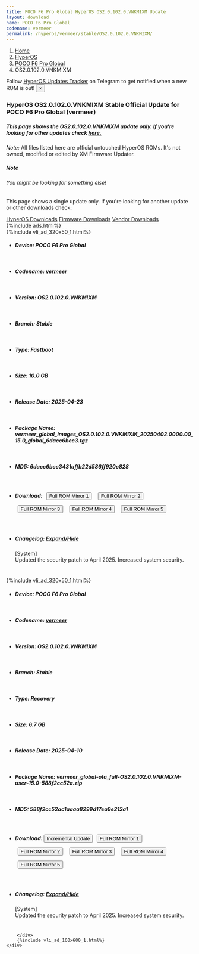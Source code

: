 ```yaml
---
title: POCO F6 Pro Global HyperOS OS2.0.102.0.VNKMIXM Update
layout: download
name: POCO F6 Pro Global
codename: vermeer
permalink: /hyperos/vermeer/stable/OS2.0.102.0.VNKMIXM/
---
```

<nav aria-label="breadcrumb">
    <ol class="breadcrumb">
        <li class="breadcrumb-item"><a href="/">Home</a></li>
        <li class="breadcrumb-item"><a href="/hyperos/">HyperOS</a></li>
        <li class="breadcrumb-item"><a href="/hyperos/vermeer/">POCO F6 Pro Global</a></li>
        <li class="breadcrumb-item active" aria-current="page">OS2.0.102.0.VNKMIXM</li>
    </ol>
</nav>
<div class="alert alert-primary alert-dismissible fade show" role="alert">
    Follow <a href="https://t.me/MIUIUpdatesTracker" class="alert-link">HyperOS Updates Tracker</a> on Telegram to get
    notified when a new ROM is out!
    <button type="button" class="close" data-dismiss="alert" aria-label="Close">
        <span aria-hidden="true">&times;</span>
    </button>
</div>
<div class="col-12 mx-auto">
    <h3 class="title bg-light p-2 rounded">HyperOS OS2.0.102.0.VNKMIXM Stable Official Update for POCO F6 Pro Global (vermeer)</h3>
    <h5>This page shows the OS2.0.102.0.VNKMIXM update only. If you're looking for other updates check
        <a href="/hyperos/vermeer/">here.</a></h5>
    <p><i>Note: </i>All files listed here are official untouched HyperOS ROMs.
        It's not owned, modified or edited by XM Firmware Updater.</p>
    <div class="card">
        <div class="card-body">
            <h5 class="card-title">Note</h5>
            <h6 class="card-subtitle mb-2 text-muted">You might be looking for something else!</h6>
            <p class="card-text">This page shows a single update only.
                If you're looking for another update or other downloads check:</p>
            <a href="/hyperos/" class="card-link">HyperOS Downloads</a>
            <a href="/firmware/" class="card-link">Firmware Downloads</a>
            <a href="/vendor/" class="card-link">Vendor Downloads</a>
        </div>
    </div>
    {%include ads.html%}
    <div class="row justify-content-center">
        <div class="col-10" id="downloads">
                    <div class="card card-body">
            {%include vli_ad_320x50_1.html%}
            <ul class="list-unstyled">
                <li style="padding-bottom: 10px;">
                    <h5><b>Device: </b>POCO F6 Pro Global</h5>
                </li>
                <li style="padding-bottom: 10px;">
                    <h5><b>Codename: </b> <a href="/hyperos/vermeer/" target="_blank">vermeer</a> </h5>
                </li>
                <li style="padding-bottom: 10px;">
                    <h5><b>Version: </b>OS2.0.102.0.VNKMIXM</h5>
                </li>
                <li style="padding-bottom: 10px;">
                    <h5><b>Branch: </b>Stable</h5>
                </li>
                <li style="padding-bottom: 10px;">
                    <h5><b>Type: </b>Fastboot</h5>
                </li>
                <li style="padding-bottom: 10px;">
                    <h5><b>Size: </b>10.0 GB</h5>
                </li>
                <li style="padding-bottom: 10px;">
                    <h5><b>Release Date: </b>2025-04-23</h5>
                </li>
                <li style="padding-bottom: 10px;">
                    <h5><b>Package Name: </b><span id="filename" class="text-dark">vermeer_global_images_OS2.0.102.0.VNKMIXM_20250402.0000.00_15.0_global_6dacc6bcc3.tgz</span></h5>
                </li>
                <li style="padding-bottom: 10px;">
                    <h5><b>MD5: </b><span id="md5" class="text-muted">6dacc6bcc3431affb22d586ff920c828</span></h5>
                </li>
                <li style="padding-bottom: 10px;">
                    <h5><b>Download: </b> <button type="button" id="download" class="btn btn-primary" style="margin: 7px;" onclick="window.open('https://cdnorg.d.miui.com/OS2.0.102.0.VNKMIXM/vermeer_global_images_OS2.0.102.0.VNKMIXM_20250402.0000.00_15.0_global_6dacc6bcc3.tgz', '_blank');"><i class="fa fa-download"></i> Full ROM Mirror 1</button> <button type="button" id="download" class="btn btn-primary" style="margin: 7px;" onclick="window.open('https://bkt-sgp-miui-ota-update-alisgp.oss-ap-southeast-1.aliyuncs.com/OS2.0.102.0.VNKMIXM/vermeer_global_images_OS2.0.102.0.VNKMIXM_20250402.0000.00_15.0_global_6dacc6bcc3.tgz', '_blank');"><i class="fa fa-download"></i> Full ROM Mirror 2</button> <button type="button" id="download" class="btn btn-primary" style="margin: 7px;" onclick="window.open('https://bn.d.miui.com/OS2.0.102.0.VNKMIXM/vermeer_global_images_OS2.0.102.0.VNKMIXM_20250402.0000.00_15.0_global_6dacc6bcc3.tgz', '_blank');"><i class="fa fa-download"></i> Full ROM Mirror 3</button> <button type="button" id="download" class="btn btn-primary" style="margin: 7px;" onclick="window.open('https://bigota.d.miui.com/OS2.0.102.0.VNKMIXM/vermeer_global_images_OS2.0.102.0.VNKMIXM_20250402.0000.00_15.0_global_6dacc6bcc3.tgz', '_blank');"><i class="fa fa-download"></i> Full ROM Mirror 4</button> <button type="button" id="download" class="btn btn-primary" style="margin: 7px;" onclick="window.open('https://hugeota.d.miui.com/OS2.0.102.0.VNKMIXM/vermeer_global_images_OS2.0.102.0.VNKMIXM_20250402.0000.00_15.0_global_6dacc6bcc3.tgz', '_blank');"><i class="fa fa-download"></i> Full ROM Mirror 5</button></h5>
                </li>
                <li style="padding-bottom: 10px;">
                    <h5><b>Changelog: </b><a href="#vermeer_1_changelog" data-toggle="collapse" role="button"
                            aria-expanded="false" aria-controls="vermeer_1_changelog"> <i class="fa fa-arrow-down"
                                aria-hidden="true"></i> Expand/Hide</a></h5>
                    <div class="collapse" id="vermeer_1_changelog">
                        <p id="changelog_text">[System]<br>Updated the security patch to April 2025. Increased system security.</p>
                    </div>
                </li>
            </ul>
        </div>
        <div class="card card-body">
            {%include vli_ad_320x50_1.html%}
            <ul class="list-unstyled">
                <li style="padding-bottom: 10px;">
                    <h5><b>Device: </b>POCO F6 Pro Global</h5>
                </li>
                <li style="padding-bottom: 10px;">
                    <h5><b>Codename: </b> <a href="/hyperos/vermeer/" target="_blank">vermeer</a> </h5>
                </li>
                <li style="padding-bottom: 10px;">
                    <h5><b>Version: </b>OS2.0.102.0.VNKMIXM</h5>
                </li>
                <li style="padding-bottom: 10px;">
                    <h5><b>Branch: </b>Stable</h5>
                </li>
                <li style="padding-bottom: 10px;">
                    <h5><b>Type: </b>Recovery</h5>
                </li>
                <li style="padding-bottom: 10px;">
                    <h5><b>Size: </b>6.7 GB</h5>
                </li>
                <li style="padding-bottom: 10px;">
                    <h5><b>Release Date: </b>2025-04-10</h5>
                </li>
                <li style="padding-bottom: 10px;">
                    <h5><b>Package Name: </b><span id="filename" class="text-dark">vermeer_global-ota_full-OS2.0.102.0.VNKMIXM-user-15.0-588f2cc52a.zip</span></h5>
                </li>
                <li style="padding-bottom: 10px;">
                    <h5><b>MD5: </b><span id="md5" class="text-muted">588f2cc52ac1aaaa8299d17ea9e212a1</span></h5>
                </li>
                <li style="padding-bottom: 10px;">
                    <h5><b>Download: </b><button type="button" id="incremental_download" class="btn btn-warning" onclick="window.open('https://bigota.d.miui.com/OS2.0.102.0.VNKMIXM/vermeer_global-ota_incremental-OS2.0.100.0.VNKMIXM-OS2.0.102.0.VNKMIXM-user-15.0-ebac345553.zip', '_blank');"><i class="fa fa-download"></i> Incremental Update</button> <button type="button" id="download" class="btn btn-primary" style="margin: 7px;" onclick="window.open('https://cdnorg.d.miui.com/OS2.0.102.0.VNKMIXM/vermeer_global-ota_full-OS2.0.102.0.VNKMIXM-user-15.0-588f2cc52a.zip', '_blank');"><i class="fa fa-download"></i> Full ROM Mirror 1</button> <button type="button" id="download" class="btn btn-primary" style="margin: 7px;" onclick="window.open('https://bkt-sgp-miui-ota-update-alisgp.oss-ap-southeast-1.aliyuncs.com/OS2.0.102.0.VNKMIXM/vermeer_global-ota_full-OS2.0.102.0.VNKMIXM-user-15.0-588f2cc52a.zip', '_blank');"><i class="fa fa-download"></i> Full ROM Mirror 2</button> <button type="button" id="download" class="btn btn-primary" style="margin: 7px;" onclick="window.open('https://bn.d.miui.com/OS2.0.102.0.VNKMIXM/vermeer_global-ota_full-OS2.0.102.0.VNKMIXM-user-15.0-588f2cc52a.zip', '_blank');"><i class="fa fa-download"></i> Full ROM Mirror 3</button> <button type="button" id="download" class="btn btn-primary" style="margin: 7px;" onclick="window.open('https://bigota.d.miui.com/OS2.0.102.0.VNKMIXM/vermeer_global-ota_full-OS2.0.102.0.VNKMIXM-user-15.0-588f2cc52a.zip', '_blank');"><i class="fa fa-download"></i> Full ROM Mirror 4</button> <button type="button" id="download" class="btn btn-primary" style="margin: 7px;" onclick="window.open('https://hugeota.d.miui.com/OS2.0.102.0.VNKMIXM/vermeer_global-ota_full-OS2.0.102.0.VNKMIXM-user-15.0-588f2cc52a.zip', '_blank');"><i class="fa fa-download"></i> Full ROM Mirror 5</button></h5>
                </li>
                <li style="padding-bottom: 10px;">
                    <h5><b>Changelog: </b><a href="#vermeer_2_changelog" data-toggle="collapse" role="button"
                            aria-expanded="false" aria-controls="vermeer_2_changelog"> <i class="fa fa-arrow-down"
                                aria-hidden="true"></i> Expand/Hide</a></h5>
                    <div class="collapse" id="vermeer_2_changelog">
                        <p id="changelog_text">[System]<br>Updated the security patch to April 2025. Increased system security.</p>
                    </div>
                </li>
            </ul>
        </div>

        </div>
        {%include vli_ad_160x600_1.html%}
    </div>
</div>

